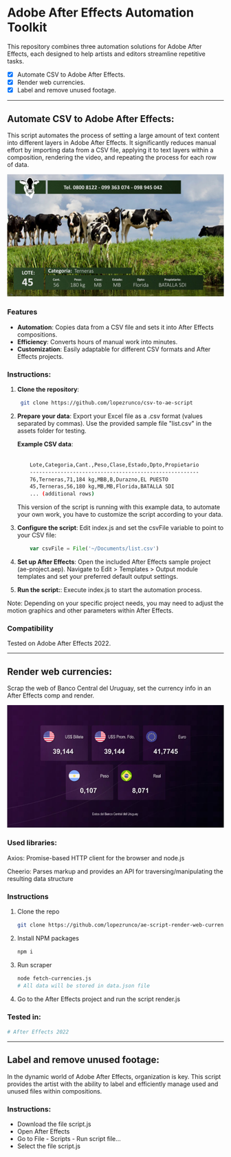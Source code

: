 # Adobe After Effects Automation Toolkit

This repository combines three automation solutions for Adobe After Effects, each designed to help artists and editors streamline repetitive tasks.

- [x] Automate CSV to Adobe After Effects.
- [x] Render web currencies.
- [x] Label and remove unused footage.

<hr />

## Automate CSV to Adobe After Effects:

This script automates the process of setting a large amount of text content into different layers in Adobe After Effects. It significantly reduces manual effort by importing data from a CSV file, applying it to text layers within a composition, rendering the video, and repeating the process for each row of data.

<img src='./csv-to-ae/capture.jpg' />

### Features

- **Automation**: Copies data from a CSV file and sets it into After Effects compositions.
- **Efficiency**: Converts hours of manual work into minutes.
- **Customization**: Easily adaptable for different CSV formats and After Effects projects.


### Instructions:

1. **Clone the repository**:
   ```sh
    git clone https://github.com/lopezrunco/csv-to-ae-script
   ```

2. **Prepare your data**:
    Export your Excel file as a .csv format (values separated by commas). Use the provided sample file "list.csv" in the assets folder for testing.

    **Example CSV data**:

    ```sh

        Lote,Categoria,Cant.,Peso,Clase,Estado,Dpto,Propietario
        -------------------------------------------------------
        76,Terneras,71,184 kg,MBB,B,Durazno,EL PUESTO
        45,Terneras,56,180 kg,MB,MB,Florida,BATALLA SDI
        ... (additional rows)
    ```

    This version of the script is running with this example data, to automate your own work, you have to customize the script according to your data.

3. **Configure the script**:
    Edit index.js and set the csvFile variable to point to your CSV file:

    ```js
        var csvFile = File('~/Documents/list.csv')
    ```

4. **Set up After Effects**:
    Open the included After Effects sample project (ae-project.aep). Navigate to Edit > Templates > Output module templates and set your preferred default output settings.

5. **Run the script:**:
    Execute index.js to start the automation process.

Note: Depending on your specific project needs, you may need to adjust the motion graphics and other parameters within After Effects.

### Compatibility
Tested on Adobe After Effects 2022.

<hr />

## Render web currencies:

Scrap the web of Banco Central del Uruguay, set the currency info in an After Effects comp and render.

<img src='./render-web-currencies/screenshot.jpg' />

### Used libraries:

Axios: Promise-based HTTP client for the browser and node.js

Cheerio: Parses markup and provides an API for traversing/manipulating the resulting data structure

### Instructions

1. Clone the repo
   ```sh
   git clone https://github.com/lopezrunco/ae-script-render-web-currencies.git
   ```
2. Install NPM packages
   ```sh
   npm i
   ```
3. Run scraper
   ```sh
   node fetch-currencies.js
   # All data will be stored in data.json file
   ```

4. Go to the After Effects project and run the script render.js

### Tested in:

```sh
# After Effects 2022
```

<hr />

## Label and remove unused footage:

In the dynamic world of Adobe After Effects, organization is key. This script provides the artist with the ability to label and efficiently manage used and unused files within compositions.

### Instructions:
- Download the file script.js
- Open After Effects
- Go to File - Scripts - Run script file...
- Select the file script.js
